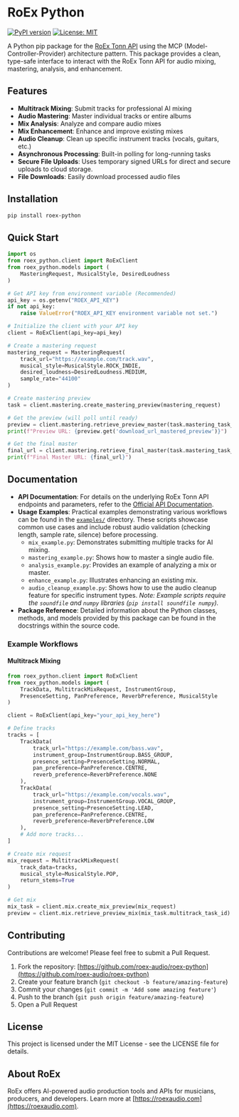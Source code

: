 # RoEx Python

[![PyPI version](https://badge.fury.io/py/roex-python.svg)](https://badge.fury.io/py/roex-python)
[![License: MIT](https://img.shields.io/badge/License-MIT-yellow.svg)](https://opensource.org/licenses/MIT)

A Python pip package for the [RoEx Tonn API](https://tonn-portal.roexaudio.com) using the MCP (Model-Controller-Provider) architecture pattern. This package provides a clean, type-safe interface to interact with the RoEx Tonn API for audio mixing, mastering, analysis, and enhancement.

## Features

- **Multitrack Mixing**: Submit tracks for professional AI mixing
- **Audio Mastering**: Master individual tracks or entire albums
- **Mix Analysis**: Analyze and compare audio mixes
- **Mix Enhancement**: Enhance and improve existing mixes
- **Audio Cleanup**: Clean up specific instrument tracks (vocals, guitars, etc.)
- **Asynchronous Processing**: Built-in polling for long-running tasks
- **Secure File Uploads**: Uses temporary signed URLs for direct and secure uploads to cloud storage.
- **File Downloads**: Easily download processed audio files

## Installation

```bash
pip install roex-python
```

## Quick Start

```python
import os
from roex_python.client import RoExClient
from roex_python.models import (
    MasteringRequest, MusicalStyle, DesiredLoudness
)

# Get API key from environment variable (Recommended)
api_key = os.getenv("ROEX_API_KEY")
if not api_key:
    raise ValueError("ROEX_API_KEY environment variable not set.")

# Initialize the client with your API key
client = RoExClient(api_key=api_key)

# Create a mastering request
mastering_request = MasteringRequest(
    track_url="https://example.com/track.wav",
    musical_style=MusicalStyle.ROCK_INDIE,
    desired_loudness=DesiredLoudness.MEDIUM,
    sample_rate="44100"
)

# Create mastering preview
task = client.mastering.create_mastering_preview(mastering_request)

# Get the preview (will poll until ready)
preview = client.mastering.retrieve_preview_master(task.mastering_task_id)
print(f"Preview URL: {preview.get('download_url_mastered_preview')}")

# Get the final master
final_url = client.mastering.retrieve_final_master(task.mastering_task_id)
print(f"Final Master URL: {final_url}")
```

## Documentation

-   **API Documentation**: For details on the underlying RoEx Tonn API endpoints and parameters, refer to the [Official API Documentation](https://roex.stoplight.io/).
-   **Usage Examples**: Practical examples demonstrating various workflows can be found in the [`examples/`](./examples/README.md) directory. These scripts showcase common use cases and include robust audio validation (checking length, sample rate, silence) before processing.
    -   `mix_example.py`: Demonstrates submitting multiple tracks for AI mixing.
    -   `mastering_example.py`: Shows how to master a single audio file.
    -   `analysis_example.py`: Provides an example of analyzing a mix or master.
    -   `enhance_example.py`: Illustrates enhancing an existing mix.
    -   `audio_cleanup_example.py`: Shows how to use the audio cleanup feature for specific instrument types.
    *Note: Example scripts require the `soundfile` and `numpy` libraries (`pip install soundfile numpy`).*
-   **Package Reference**: Detailed information about the Python classes, methods, and models provided by this package can be found in the docstrings within the source code.

### Example Workflows

#### Multitrack Mixing

```python
from roex_python.client import RoExClient
from roex_python.models import (
    TrackData, MultitrackMixRequest, InstrumentGroup,
    PresenceSetting, PanPreference, ReverbPreference, MusicalStyle
)

client = RoExClient(api_key="your_api_key_here")

# Define tracks
tracks = [
    TrackData(
        track_url="https://example.com/bass.wav",
        instrument_group=InstrumentGroup.BASS_GROUP,
        presence_setting=PresenceSetting.NORMAL,
        pan_preference=PanPreference.CENTRE,
        reverb_preference=ReverbPreference.NONE
    ),
    TrackData(
        track_url="https://example.com/vocals.wav",
        instrument_group=InstrumentGroup.VOCAL_GROUP,
        presence_setting=PresenceSetting.LEAD,
        pan_preference=PanPreference.CENTRE,
        reverb_preference=ReverbPreference.LOW
    ),
    # Add more tracks...
]

# Create mix request
mix_request = MultitrackMixRequest(
    track_data=tracks,
    musical_style=MusicalStyle.POP,
    return_stems=True
)

# Get mix
mix_task = client.mix.create_mix_preview(mix_request)
preview = client.mix.retrieve_preview_mix(mix_task.multitrack_task_id)
```

## Contributing

Contributions are welcome! Please feel free to submit a Pull Request.

1. Fork the repository: [https://github.com/roex-audio/roex-python](https://github.com/roex-audio/roex-python)
2. Create your feature branch (`git checkout -b feature/amazing-feature`)
3. Commit your changes (`git commit -m 'Add some amazing feature'`)
4. Push to the branch (`git push origin feature/amazing-feature`)
5. Open a Pull Request

## License

This project is licensed under the MIT License - see the LICENSE file for details.

## About RoEx 
RoEx offers AI-powered audio production tools and APIs for musicians, producers, and developers. Learn more at [https://roexaudio.com](https://roexaudio.com).
